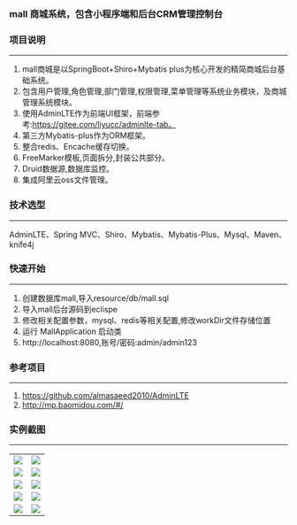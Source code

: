 
### mall 商城系统，包含小程序端和后台CRM管理控制台
### 项目说明
-------------
1. mall商城是以SpringBoot+Shiro+Mybatis plus为核心开发的精简商城后台基础系统。
2. 包含用户管理,角色管理,部门管理,权限管理,菜单管理等系统业务模块，及商城管理系统模块。
3. 使用AdminLTE作为前端UI框架，前端参考:https://gitee.com/liyucc/adminlte-tab。
4. 第三方Mybatis-plus作为ORM框架。
5. 整合redis、Encache缓存切换。
6. FreeMarker模板,页面拆分,封装公共部分。
7. Druid数据源,数据库监控。
8. 集成阿里云oss文件管理。

### 技术选型
-------------
AdminLTE、Spring MVC、Shiro、Mybatis、Mybatis-Plus、Mysql、Maven、knife4j

### 快速开始
-------------
1. 创建数据库mall,导入resource/db/mall.sql
2. 导入mall后台源码到eclispe
3. 修改相关配置参数，mysql、redis等相关配置,修改workDir文件存储位置
4. 运行 MallApplication 启动类
5. http://localhost:8080,账号/密码:admin/admin123

### 参考项目
-------------
1. https://github.com/almasaeed2010/AdminLTE
2. http://mp.baomidou.com/#/

### 实例截图
-------------
<table>
    <tr>
        <td><img src="https://images.gitee.com/uploads/images/2021/0907/141859_cfaa1254_947463.jpeg"/></td>
        <td><img src="https://images.gitee.com/uploads/images/2021/0907/141232_73910055_947463.jpeg"/></td>
    </tr>
    <tr>
        <td><img src="https://images.gitee.com/uploads/images/2021/0907/140504_5c25e8d0_947463.jpeg"/></td>
        <td><img src="https://images.gitee.com/uploads/images/2021/0907/140547_3b709ebc_947463.jpeg"/></td>
    </tr>
    <tr>
        <td><img src="https://images.gitee.com/uploads/images/2021/0907/140627_a10e46a3_947463.jpeg"/></td>
        <td><img src="https://images.gitee.com/uploads/images/2021/0907/140610_681f6b56_947463.jpeg"/></td>
    </tr>
	<tr>
        <td><img src="https://images.gitee.com/uploads/images/2021/0907/140600_bcda7638_947463.jpeg"/></td>
        <td><img src="https://images.gitee.com/uploads/images/2021/0907/141106_d2ec0ba2_947463.jpeg"/></td>
    </tr>	 
    <tr>
        <td><img src="https://images.gitee.com/uploads/images/2021/0907/141119_ddbbe6fb_947463.jpeg"/></td>
        <td><img src="https://oscimg.oschina.net/oscnet/up-f886fe19bd820c0efae82f680223cac196c.png"/></td>
    </tr>
</table>
